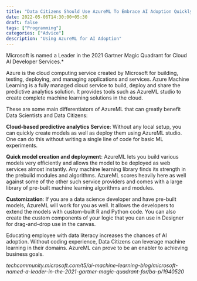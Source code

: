 ```yaml
---
title: "Data Citizens Should Use AzureML To Embrace AI Adoption Quickly"
date: 2022-05-06T14:30:00+05:30
draft: false
tags: ["Programming"]
categories: ["Advice"]
description: "Using AzureML for AI Adoption"
---
```


Microsoft is named a Leader in the 2021 Gartner Magic Quadrant for Cloud AI Developer Services.*

Azure is the cloud computing service created by Microsoft for building, testing, deploying, and managing applications and services. Azure Machine Learning is a fully managed cloud service to build, deploy and share the predictive analytics solution. It provides tools such as AzureML studio to create complete machine learning solutions in the cloud.

These are some main differentiators of AzureML that can greatly benefit Data Scientists and Data Citizens:

**Cloud-based predictive analytics Service**: Without any local setup, you can quickly create models as well as deploy them using AzureML studio. One can do this without writing a single line of code for basic ML experiments.

**Quick model creation and deployment**: AzureML lets you build various models very efficiently and allows the model to be deployed as web services almost instantly. Any machine learning library finds its strength in the prebuild modules and algorithms. AzureML scores heavily here as well against some of the other such service providers and comes with a large library of pre-built machine learning algorithms and modules.

**Customization**: If you are a data science developer and have pre-built models, AzureML will work for you as well. It allows the developers to extend the models with custom-built R and Python code. You can also create the custom components of your logic that you can use in Designer for drag-and-drop use in the canvas.

Educating employee with data literacy increases the chances of AI adoption. Without coding experience, Data Citizens can leverage machine learning in their domains. AzureML can prove to be an enabler to achieving business goals.

*techcommunity.microsoft.com/t5/ai-machine-learning-blog/microsoft-named-a-leader-in-the-2021-gartner-magic-quadrant-for/ba-p/1940520*
